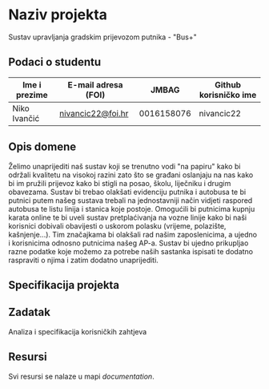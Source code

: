 
# Naziv projekta
Sustav upravljanja gradskim prijevozom putnika - "Bus+"

## Podaci o studentu

Ime i prezime | E-mail adresa (FOI) | JMBAG | Github korisničko ime
------------  | ------------------- | ----- | ---------------------
Niko Ivančić | nivancic22@foi.hr | 0016158076 | nivancic22


## Opis domene
Želimo unaprijediti naš sustav koji se trenutno vodi "na papiru" kako bi održali kvalitetu na visokoj razini zato što se građani oslanjaju na nas kako bi im pružili prijevoz kako bi stigli na posao, školu, liječniku i drugim obavezama.
Sustav bi trebao olakšati evidenciju putnika i autobusa te bi putnici putem našeg sustava trebali na jednostavniji način vidjeti raspored autobusa te listu linija i stanica koje postoje. Omogućili bi putnicima kupnju karata online te bi uveli sustav pretplaćivanja na vozne linije kako bi naši korisnici dobivali obavijesti o uskorom polasku (vrijeme, polazište, kašnjenje...). Tim značajkama bi olakšali rad našim zaposlenicima, a ujedno i korisnicima odnosno putnicima našeg AP-a. Sustav bi ujedno prikupljao razne podatke koje možemo za potrebe naših sastanka ispisati te dodatno raspraviti o njima i zatim dodatno unaprijediti.

## Specifikacija projekta


## Zadatak
Analiza i specifikacija korisničkih zahtjeva

## Resursi
Svi resursi se nalaze u mapi _documentation_.

